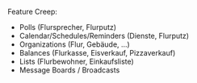 Feature Creep:
* Polls (Flursprecher, Flurputz)
* Calendar/Schedules/Reminders (Dienste, Flurputz)
* Organizations (Flur, Gebäude, ...)
* Balances (Flurkasse, Eisverkauf, Pizzaverkauf)
* Lists (Flurbewohner, Einkaufsliste)
* Message Boards / Broadcasts
